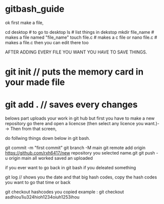 # gitbash_guide
ok first make a file,

cd desktop               # to go to desktop
ls                      # list things in dekstop
mkdir file_name         # makes a file named "file_name"
touch file.c            # makes a c file
      or
nano file.c             # makes a file.c then you can edit there too

AFTER ADDING EVERY FILE YOU WANT YOU HAVE TO SAVE THINGS.

# git init     // puts the memory card in your made file
# git add .    // saves every changes

belows part uploads your work in git hub but
    first you have to make a new repository go there
    and open a licencse (then select any licence you want.)--> Then from that screen, 


do follwing things down below in git bash.

git commit -m "first commit"
git branch -M main
git remote add origin https://github.com/rxh6417/new repository you selected name.git
git push -u origin main
all worked saved an uploaded

if you ever want to go back in git bash if you deleated something

git log   // shows you the date and that big hash codes, copy the hash codes you want to go that time or back 

git checkout hashcodes you copied
example :
        git checkout asdhiou1iu324hioh1234oiuh1253ihou

